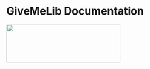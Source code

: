 # GiveMeLib Documentation

[<img src="https://iltuonome.github.io/GiveMeLib/html/doxygen.svg" width="300" height="100">](https://iltuonome.github.io/GiveMeLib/html/annotated.html)
